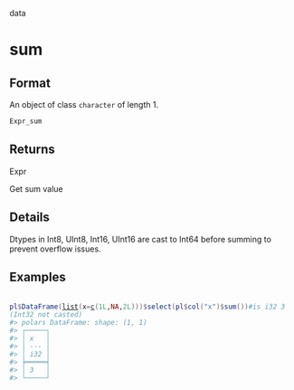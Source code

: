 data

# sum

## Format

An object of class `character` of length 1.

```r
Expr_sum
```

## Returns

Expr

Get sum value

## Details

Dtypes in Int8, UInt8, Int16, UInt16 are cast to Int64 before summing to prevent overflow issues.

## Examples

<pre class='r-example'> <code> <span class='r-in'><span></span></span>
<span class='r-in'><span><span class='va'>pl</span><span class='op'>$</span><span class='fu'>DataFrame</span><span class='op'>(</span><span class='fu'><a href='https://rdrr.io/r/base/list.html'>list</a></span><span class='op'>(</span>x<span class='op'>=</span><span class='fu'><a href='https://rdrr.io/r/base/c.html'>c</a></span><span class='op'>(</span><span class='fl'>1L</span>,<span class='cn'>NA</span>,<span class='fl'>2L</span><span class='op'>)</span><span class='op'>)</span><span class='op'>)</span><span class='op'>$</span><span class='fu'>select</span><span class='op'>(</span><span class='va'>pl</span><span class='op'>$</span><span class='fu'>col</span><span class='op'>(</span><span class='st'>"x"</span><span class='op'>)</span><span class='op'>$</span><span class='fu'>sum</span><span class='op'>(</span><span class='op'>)</span><span class='op'>)</span><span class='co'>#is i32 3 (Int32 not casted)</span></span></span>
<span class='r-out co'><span class='r-pr'>#&gt;</span> polars DataFrame: shape: (1, 1)</span>
<span class='r-out co'><span class='r-pr'>#&gt;</span> ┌─────┐</span>
<span class='r-out co'><span class='r-pr'>#&gt;</span> │ x   │</span>
<span class='r-out co'><span class='r-pr'>#&gt;</span> │ --- │</span>
<span class='r-out co'><span class='r-pr'>#&gt;</span> │ i32 │</span>
<span class='r-out co'><span class='r-pr'>#&gt;</span> ╞═════╡</span>
<span class='r-out co'><span class='r-pr'>#&gt;</span> │ 3   │</span>
<span class='r-out co'><span class='r-pr'>#&gt;</span> └─────┘</span>
 </code></pre>